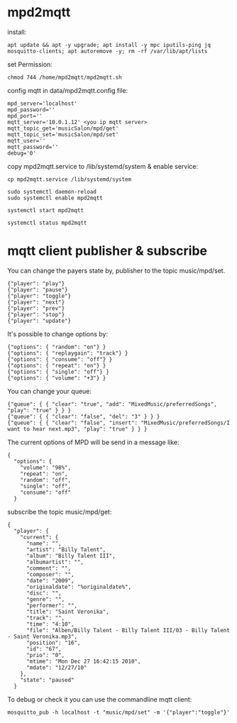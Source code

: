 # mpd2mqtt

install:

    apt update && apt -y upgrade; apt install -y mpc iputils-ping jq mosquitto-clients; apt autoremove -y; rm -rf /var/lib/apt/lists

set Permission:

    chmod 744 /home/mpd2mqtt/mpd2mqtt.sh
    
 config mqtt in data/mpd2mqtt.config file:
 
    mpd_server='localhost'
    mpd_password=''
    mpd_port=''
    mqtt_server='10.0.1.12' <you ip mqtt server>
    mqtt_topic_get='musicSalon/mpd/get'
    mqtt_topic_set='musicSalon/mpd/set'
    mqtt_user=''
    mqtt_password=''
    debug='0'

copy mpd2mqtt.service to /lib/systemd/system & enable service:

    cp mpd2mqtt.service /lib/systemd/system

    sudo systemctl daemon-reload
    sudo systemctl enable mpd2mqtt

    systemctl start mpd2mqtt
    
    systemctl status mpd2mqtt


# mqtt client publisher & subscribe

You can change the payers state by, publisher to the topic music/mpd/set.

    {"player": "play"}
    {"player": "pause"}
    {"player": "toggle"}
    {"player": "next"}
    {"player": "prev"}
    {"player": "stop"}
    {"player": "update"}

It's possible to change options by:

    {"options": { "random": "on"} }
    {"options": { "replaygain": "track"} }
    {"options": { "consume": "off"} }
    {"options": { "repeat": "on"} }
    {"options": { "single": "off"} }
    {"options": { "volume": "+3"} }

You can change your queue:

    {"queue": { { "clear": "true", "add": "MixedMusic/preferredSongs", "play": "true" } } }
    {"queue": { { "clear": "false", "del": "3" } } }
    {"queue": { { "clear": "false", "insert": "MixedMusic/preferredSongs/I want to hear next.mp3", "play": "true" } } }
    
 The current options of MPD will be send in a message like:

    {
      "options": {
        "volume": "98%",
        "repeat": "on",
        "random": "off",
        "single": "off",
        "consume": "off"
      }

subscribe the topic music/mpd/get:
    
    {
      "player": {
        "current": {
          "name": "",
          "artist": "Billy Talent",
          "album": "Billy Talent III",
          "albumartist": "",
          "comment": "",
          "composer": "",
          "date": "2009",
          "originaldate": "%originaldate%",
          "disc": "",
          "genre": "",
          "performer": "",
          "title": "Saint Veronika",
          "track": "",
          "time": "4:10",
          "file": "Alben/Billy Talent - Billy Talent III/03 - Billy Talent - Saint Veronika.mp3",
          "position": "16",
          "id": "67",
          "prio": "0",
          "mtime": "Mon Dec 27 16:42:15 2010",
          "mdate": "12/27/10"
        },
        "state": "paused"
      }
      


To debug or check it you can use the commandline mqtt client: 

    mosquitto_pub -h localhost -t "music/mpd/set" -m '{"player":"toggle"}'



